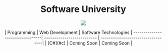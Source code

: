<h1 align="center">Software University</h1>

<p align= "center" ><a href="https://softuni.bg/"><img src ="http://www.nakov.com/wp-content/uploads/2014/01/Software-University-Logo-blue-horizontal.png"></a></p>

<div align= "center">
| Programming                     | Web Development            | Software Technologies
| --------------------------------| -------------------------- | ----------------------------------|
|          [C#](#c)                    |         Coming Soon        |           Coming Soon             |
                            
</div>


